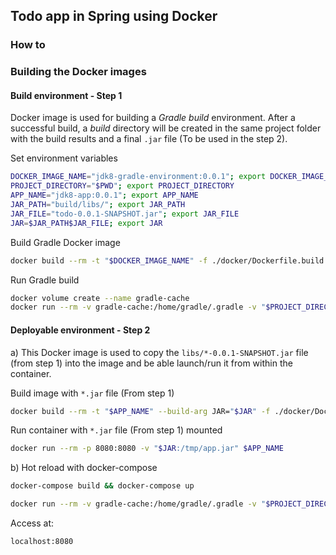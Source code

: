 ## Todo app in Spring using Docker

### How to

### Building the Docker images

#### Build environment - Step 1
Docker image is used for building a *Gradle build* environment. After a successful build, a *build* directory will be created in the same project folder with the build results and a final `.jar` file (To be used in the step 2).

Set environment variables
```bash
DOCKER_IMAGE_NAME="jdk8-gradle-environment:0.0.1"; export DOCKER_IMAGE_NAME
PROJECT_DIRECTORY="$PWD"; export PROJECT_DIRECTORY
APP_NAME="jdk8-app:0.0.1"; export APP_NAME
JAR_PATH="build/libs/"; export JAR_PATH
JAR_FILE="todo-0.0.1-SNAPSHOT.jar"; export JAR_FILE
JAR=$JAR_PATH$JAR_FILE; export JAR
```

Build Gradle Docker image
```bash
docker build --rm -t "$DOCKER_IMAGE_NAME" -f ./docker/Dockerfile.build ./docker/.
```

Run Gradle build
```bash
docker volume create --name gradle-cache
docker run --rm -v gradle-cache:/home/gradle/.gradle -v "$PROJECT_DIRECTORY":/home/gradle "$DOCKER_IMAGE_NAME" gradle build
```

#### Deployable environment - Step 2

a)
This Docker image is used to copy the `libs/*-0.0.1-SNAPSHOT.jar` file (from step 1) into the image and be able launch/run it from within the container.

Build image with `*.jar` file (From step 1)
```bash
docker build --rm -t "$APP_NAME" --build-arg JAR="$JAR" -f ./docker/Dockerfile .
```

Run container with `*.jar` file (From step 1) mounted
```bash
docker run --rm -p 8080:8080 -v "$JAR:/tmp/app.jar" $APP_NAME
```

b)
Hot reload with docker-compose
```bash
docker-compose build && docker-compose up

docker run --rm -v gradle-cache:/home/gradle/.gradle -v "$PROJECT_DIRECTORY":/home/gradle "$DOCKER_IMAGE_NAME" gradle build && docker-compose restart app
```

Access at:

```bash
localhost:8080
```

